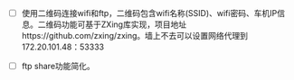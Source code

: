 - [ ] 使用二维码连接wifi和ftp，二维码包含wifi名称(SSID)、wifi密码、车机IP信息。二维码功能可基于ZXing库实现，项目地址https://github.com/zxing/zxing。墙上不去可以设置网络代理到172.20.101.48：53333
- [ ] ftp share功能简化。

